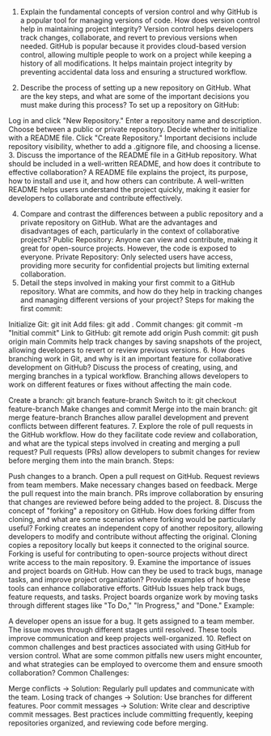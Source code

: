 1. Explain the fundamental concepts of version control and why GitHub is a popular tool for managing versions of code. How does version control help in maintaining project integrity?
Version control helps developers track changes, collaborate, and revert to previous versions when needed. GitHub is popular because it provides cloud-based version control, allowing multiple people to work on a project while keeping a history of all modifications. It helps maintain project integrity by preventing accidental data loss and ensuring a structured workflow.

2. Describe the process of setting up a new repository on GitHub. What are the key steps, and what are some of the important decisions you must make during this process?
To set up a repository on GitHub:

Log in and click "New Repository."
Enter a repository name and description.
Choose between a public or private repository.
Decide whether to initialize with a README file.
Click "Create Repository."
Important decisions include repository visibility, whether to add a .gitignore file, and choosing a license.
3. Discuss the importance of the README file in a GitHub repository. What should be included in a well-written README, and how does it contribute to effective collaboration?
A README file explains the project, its purpose, how to install and use it, and how others can contribute. A well-written README helps users understand the project quickly, making it easier for developers to collaborate and contribute effectively.

4. Compare and contrast the differences between a public repository and a private repository on GitHub. What are the advantages and disadvantages of each, particularly in the context of collaborative projects?
Public Repository: Anyone can view and contribute, making it great for open-source projects. However, the code is exposed to everyone.
Private Repository: Only selected users have access, providing more security for confidential projects but limiting external collaboration.
5. Detail the steps involved in making your first commit to a GitHub repository. What are commits, and how do they help in tracking changes and managing different versions of your project?
Steps for making the first commit:

Initialize Git: git init
Add files: git add .
Commit changes: git commit -m "Initial commit"
Link to GitHub: git remote add origin <repository URL>
Push commit: git push origin main
Commits help track changes by saving snapshots of the project, allowing developers to revert or review previous versions.
6. How does branching work in Git, and why is it an important feature for collaborative development on GitHub? Discuss the process of creating, using, and merging branches in a typical workflow.
Branching allows developers to work on different features or fixes without affecting the main code.

Create a branch: git branch feature-branch
Switch to it: git checkout feature-branch
Make changes and commit
Merge into the main branch: git merge feature-branch
Branches allow parallel development and prevent conflicts between different features.
7. Explore the role of pull requests in the GitHub workflow. How do they facilitate code review and collaboration, and what are the typical steps involved in creating and merging a pull request?
Pull requests (PRs) allow developers to submit changes for review before merging them into the main branch.
Steps:

Push changes to a branch.
Open a pull request on GitHub.
Request reviews from team members.
Make necessary changes based on feedback.
Merge the pull request into the main branch.
PRs improve collaboration by ensuring that changes are reviewed before being added to the project.
8. Discuss the concept of "forking" a repository on GitHub. How does forking differ from cloning, and what are some scenarios where forking would be particularly useful?
Forking creates an independent copy of another repository, allowing developers to modify and contribute without affecting the original.
Cloning copies a repository locally but keeps it connected to the original source.
Forking is useful for contributing to open-source projects without direct write access to the main repository.
9. Examine the importance of issues and project boards on GitHub. How can they be used to track bugs, manage tasks, and improve project organization? Provide examples of how these tools can enhance collaborative efforts.
GitHub Issues help track bugs, feature requests, and tasks. Project boards organize work by moving tasks through different stages like "To Do," "In Progress," and "Done." Example:

A developer opens an issue for a bug.
It gets assigned to a team member.
The issue moves through different stages until resolved.
These tools improve communication and keep projects well-organized.
10. Reflect on common challenges and best practices associated with using GitHub for version control. What are some common pitfalls new users might encounter, and what strategies can be employed to overcome them and ensure smooth collaboration?
Common Challenges:

Merge conflicts → Solution: Regularly pull updates and communicate with the team.
Losing track of changes → Solution: Use branches for different features.
Poor commit messages → Solution: Write clear and descriptive commit messages.
Best practices include committing frequently, keeping repositories organized, and reviewing code before merging.






